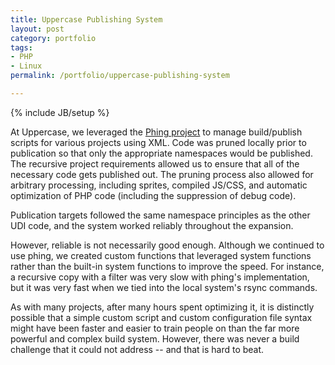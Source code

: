 ```yaml
---
title: Uppercase Publishing System
layout: post
category: portfolio
tags:
- PHP
- Linux
permalink: /portfolio/uppercase-publishing-system

---
```

{% include JB/setup %}
<div id="node-141" class="node node-portfolio node-promoted">
  <div class="content clearfix">
    <div class="field field-name-body field-type-text-with-summary field-label-hidden"><div class="field-items"><div class="field-item even"><p>At Uppercase, we leveraged the <a href="http://www.phing.info/">Phing project</a> to manage build/publish scripts for various projects using XML. Code was pruned locally prior to publication so that only the appropriate namespaces would be published. The recursive project requirements allowed us to ensure that all of the necessary code gets published out. The pruning process also allowed for arbitrary processing, including sprites, compiled JS/CSS, and automatic optimization of PHP code (including the suppression of debug code).</p>
<!--break-->
<p>Publication targets followed the same namespace principles as the other UDI code, and the system worked reliably throughout the expansion.</p>
<p>However, reliable is not necessarily good enough. Although we continued to use phing, we created custom functions that leveraged system functions rather than the built-in system functions to improve the speed. For instance, a recursive copy with a filter was very slow with phing's implementation, but it was very fast when we tied into the local system's rsync commands.</p>
<p>As with many projects, after many hours spent optimizing it, it is distinctly possible that a simple custom script and custom configuration file syntax might have been faster and easier to train people on than the far more powerful and complex build system. However, there was never a build challenge that it could not address -- and that is hard to beat.</p>
</div></div></div>  </div>
</div>
